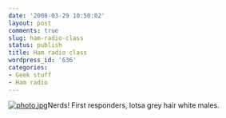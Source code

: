 ```yaml
---
date: '2008-03-29 10:50:02'
layout: post
comments: true
slug: ham-radio-class
status: publish
title: Ham radio class
wordpress_id: '636'
categories:
- Geek stuff
- Ham radio
---
```


[![photo.jpg](http://fnord.phfactor.net/wp-photos/thumb.20080329-105002-1.jpg)](http://fnord.phfactor.net/wp-photos/20080329-105002-1.jpg)Nerds! First responders, lotsa grey hair white males.
